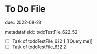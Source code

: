 # To Do File

due:: 2022-08-28

metadatafield:: todoTestFile_622\_52

- [ ] Task of todoTestFile_622 1 [[Query me]]
- [ ] Task of todoTestFile_622 2

